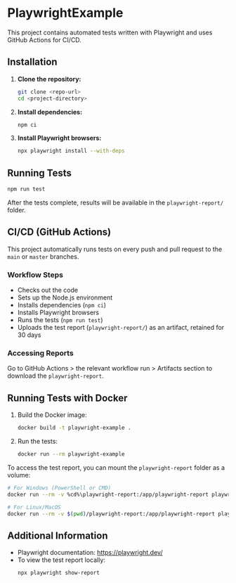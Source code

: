 # PlaywrightExample

This project contains automated tests written with Playwright and uses GitHub Actions for CI/CD.

## Installation

1. **Clone the repository:**
   ```sh
   git clone <repo-url>
   cd <project-directory>
   ```

2. **Install dependencies:**
   ```sh
   npm ci
   ```

3. **Install Playwright browsers:**
   ```sh
   npx playwright install --with-deps
   ```

## Running Tests

```sh
npm run test
```

After the tests complete, results will be available in the `playwright-report/` folder.

## CI/CD (GitHub Actions)

This project automatically runs tests on every push and pull request to the `main` or `master` branches.

### Workflow Steps

- Checks out the code
- Sets up the Node.js environment
- Installs dependencies (`npm ci`)
- Installs Playwright browsers
- Runs the tests (`npm run test`)
- Uploads the test report (`playwright-report/`) as an artifact, retained for 30 days

### Accessing Reports

Go to GitHub Actions > the relevant workflow run > Artifacts section to download the `playwright-report`.

## Running Tests with Docker

1. Build the Docker image:
   ```sh
   docker build -t playwright-example .
   ```
2. Run the tests:
   ```sh
   docker run --rm playwright-example
   ```

To access the test report, you can mount the `playwright-report` folder as a volume:
```sh
# For Windows (PowerShell or CMD)
docker run --rm -v %cd%\playwright-report:/app/playwright-report playwright-example

# For Linux/MacOS
docker run --rm -v $(pwd)/playwright-report:/app/playwright-report playwright-example
```

## Additional Information

- Playwright documentation: https://playwright.dev/
- To view the test report locally:
  ```sh
  npx playwright show-report
  ```